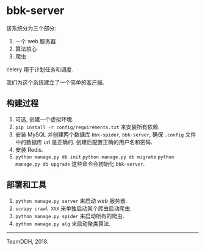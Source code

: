 # bbk-server

该系统分为三个部分:

1.  一个 web 服务器
2.  算法核心
3.  爬虫

celery 用于计划任务和调度.

我们为这个系统建立了一个简单的[客户端](https://github.com/TeamDDH/bbk-rn).

## 构建过程

1.  可选, 创建一个虚拟环境.
2.  `pip install -r config/requirements.txt` 来安装所有依赖.
3.  安装 MySQL 并创建两个数据库 `bbk-spider`, `bbk-server`, 确保 `.config` 文件中的数据库 uri 是正确的. 创建后配置正确的用户名和密码.
4.  安装 Redis.
5.  `python manage.py db init` `python manage.py db migrate` `python manage.py db upgrade` 这些命令会初始化 `bbk-server`.

## 部署和工具

1.  `python manage.py server` 来启动 web 服务器.
2.  `scrapy crawl XXX` 来单独启动某个爬虫启动爬虫.
3.  `python manage.py spider` 来启动所有的爬虫.
4.  `python manage.py alg` 来启动聚类算法.

---

TeamDDH, 2018.

